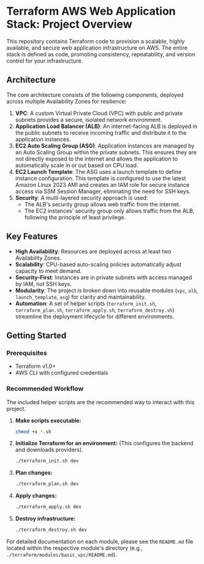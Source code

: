 # Terraform AWS Web Application Stack: Project Overview

This repository contains Terraform code to provision a scalable, highly available, and secure web application infrastructure on AWS. The entire stack is defined as code, promoting consistency, repeatability, and version control for your infrastructure.

## Architecture

The core architecture consists of the following components, deployed across multiple Availability Zones for resilience:

1.  **VPC**: A custom Virtual Private Cloud (VPC) with public and private subnets provides a secure, isolated network environment.
2.  **Application Load Balancer (ALB)**: An internet-facing ALB is deployed in the public subnets to receive incoming traffic and distribute it to the application instances.
3.  **EC2 Auto Scaling Group (ASG)**: Application instances are managed by an Auto Scaling Group within the private subnets. This ensures they are not directly exposed to the internet and allows the application to automatically scale in or out based on CPU load.
4.  **EC2 Launch Template**: The ASG uses a launch template to define instance configuration. This template is configured to use the latest Amazon Linux 2023 AMI and creates an IAM role for secure instance access via SSM Session Manager, eliminating the need for SSH keys.
5.  **Security**: A multi-layered security approach is used:
    * The ALB's security group allows web traffic from the internet.
    * The EC2 instances' security group only allows traffic from the ALB, following the principle of least privilege.

## Key Features

* **High Availability**: Resources are deployed across at least two Availability Zones.
* **Scalability**: CPU-based auto-scaling policies automatically adjust capacity to meet demand.
* **Security-First**: Instances are in private subnets with access managed by IAM, not SSH keys.
* **Modularity**: The project is broken down into reusable modules (`vpc`, `alb`, `launch_template`, `asg`) for clarity and maintainability.
* **Automation**: A set of helper scripts (`terraform_init.sh`, `terraform_plan.sh`, `terraform_apply.sh`, `terraform_destroy.sh`) streamline the deployment lifecycle for different environments.

## Getting Started

### Prerequisites

* Terraform v1.0+
* AWS CLI with configured credentials

### Recommended Workflow

The included helper scripts are the recommended way to interact with this project.

1.  **Make scripts executable:**
    ```sh
    chmod +x *.sh
    ```

2.  **Initialize Terraform for an environment:**
    (This configures the backend and downloads providers).
    ```sh
    ./terraform_init.sh dev
    ```

3.  **Plan changes:**
    ```sh
    ./terraform_plan.sh dev
    ```

4.  **Apply changes:**
    ```sh
    ./terraform_apply.sh dev
    ```

5.  **Destroy infrastructure:**
    ```sh
    ./terraform_destroy.sh dev
    ```

For detailed documentation on each module, please see the `README.md` file located within the respective module's directory (e.g., `./terraform/modules/basic_vpc/README.md`).
